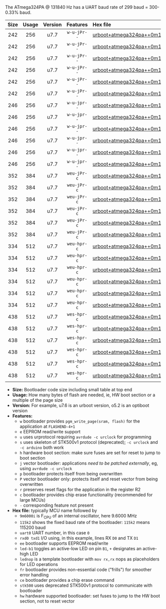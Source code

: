 The ATmega324PA @ 131840 Hz has a UART baud rate of 299 baud = 300-0.33% baud.

|Size|Usage|Version|Features|Hex file|
|:-:|:-:|:-:|:-:|:--|
|242|256|u7.7|`w-u-jPr--`|[urboot+atmega324pa++0m131840i++++0k3_uart0_rxd0_txd1_led+b0.hex](https://raw.githubusercontent.com/stefanrueger/urboot.hex/main/mcus/atmega324pa/internal_oscillator/fint++0m131840_Hz/br++++0k3_bps/urboot+atmega324pa++0m131840i++++0k3_uart0_rxd0_txd1_led+b0.hex)|
|242|256|u7.7|`w-u-jPr--`|[urboot+atmega324pa++0m131840i++++0k3_uart0_rxd0_txd1_led+b7.hex](https://raw.githubusercontent.com/stefanrueger/urboot.hex/main/mcus/atmega324pa/internal_oscillator/fint++0m131840_Hz/br++++0k3_bps/urboot+atmega324pa++0m131840i++++0k3_uart0_rxd0_txd1_led+b7.hex)|
|242|256|u7.7|`w-u-jPr--`|[urboot+atmega324pa++0m131840i++++0k3_uart0_rxd0_txd1_lednop.hex](https://raw.githubusercontent.com/stefanrueger/urboot.hex/main/mcus/atmega324pa/internal_oscillator/fint++0m131840_Hz/br++++0k3_bps/urboot+atmega324pa++0m131840i++++0k3_uart0_rxd0_txd1_lednop.hex)|
|242|256|u7.7|`w-u-jPr--`|[urboot+atmega324pa++0m131840i++++0k3_uart1_rxd2_txd3_led+b0.hex](https://raw.githubusercontent.com/stefanrueger/urboot.hex/main/mcus/atmega324pa/internal_oscillator/fint++0m131840_Hz/br++++0k3_bps/urboot+atmega324pa++0m131840i++++0k3_uart1_rxd2_txd3_led+b0.hex)|
|242|256|u7.7|`w-u-jPr--`|[urboot+atmega324pa++0m131840i++++0k3_uart1_rxd2_txd3_led+b7.hex](https://raw.githubusercontent.com/stefanrueger/urboot.hex/main/mcus/atmega324pa/internal_oscillator/fint++0m131840_Hz/br++++0k3_bps/urboot+atmega324pa++0m131840i++++0k3_uart1_rxd2_txd3_led+b7.hex)|
|242|256|u7.7|`w-u-jPr--`|[urboot+atmega324pa++0m131840i++++0k3_uart1_rxd2_txd3_lednop.hex](https://raw.githubusercontent.com/stefanrueger/urboot.hex/main/mcus/atmega324pa/internal_oscillator/fint++0m131840_Hz/br++++0k3_bps/urboot+atmega324pa++0m131840i++++0k3_uart1_rxd2_txd3_lednop.hex)|
|246|256|u7.7|`w-u-jpr--`|[urboot+atmega324pa++0m131840i++++0k3_uart0_rxd0_txd1_led+b0_fr.hex](https://raw.githubusercontent.com/stefanrueger/urboot.hex/main/mcus/atmega324pa/internal_oscillator/fint++0m131840_Hz/br++++0k3_bps/urboot+atmega324pa++0m131840i++++0k3_uart0_rxd0_txd1_led+b0_fr.hex)|
|246|256|u7.7|`w-u-jpr--`|[urboot+atmega324pa++0m131840i++++0k3_uart0_rxd0_txd1_led+b7_fr.hex](https://raw.githubusercontent.com/stefanrueger/urboot.hex/main/mcus/atmega324pa/internal_oscillator/fint++0m131840_Hz/br++++0k3_bps/urboot+atmega324pa++0m131840i++++0k3_uart0_rxd0_txd1_led+b7_fr.hex)|
|246|256|u7.7|`w-u-jpr--`|[urboot+atmega324pa++0m131840i++++0k3_uart0_rxd0_txd1_lednop_fr.hex](https://raw.githubusercontent.com/stefanrueger/urboot.hex/main/mcus/atmega324pa/internal_oscillator/fint++0m131840_Hz/br++++0k3_bps/urboot+atmega324pa++0m131840i++++0k3_uart0_rxd0_txd1_lednop_fr.hex)|
|246|256|u7.7|`w-u-jpr--`|[urboot+atmega324pa++0m131840i++++0k3_uart1_rxd2_txd3_led+b0_fr.hex](https://raw.githubusercontent.com/stefanrueger/urboot.hex/main/mcus/atmega324pa/internal_oscillator/fint++0m131840_Hz/br++++0k3_bps/urboot+atmega324pa++0m131840i++++0k3_uart1_rxd2_txd3_led+b0_fr.hex)|
|246|256|u7.7|`w-u-jpr--`|[urboot+atmega324pa++0m131840i++++0k3_uart1_rxd2_txd3_led+b7_fr.hex](https://raw.githubusercontent.com/stefanrueger/urboot.hex/main/mcus/atmega324pa/internal_oscillator/fint++0m131840_Hz/br++++0k3_bps/urboot+atmega324pa++0m131840i++++0k3_uart1_rxd2_txd3_led+b7_fr.hex)|
|246|256|u7.7|`w-u-jpr--`|[urboot+atmega324pa++0m131840i++++0k3_uart1_rxd2_txd3_lednop_fr.hex](https://raw.githubusercontent.com/stefanrueger/urboot.hex/main/mcus/atmega324pa/internal_oscillator/fint++0m131840_Hz/br++++0k3_bps/urboot+atmega324pa++0m131840i++++0k3_uart1_rxd2_txd3_lednop_fr.hex)|
|352|384|u7.7|`weu-jPr-c`|[urboot+atmega324pa++0m131840i++++0k3_uart0_rxd0_txd1_ee_led+b0_fr_ce.hex](https://raw.githubusercontent.com/stefanrueger/urboot.hex/main/mcus/atmega324pa/internal_oscillator/fint++0m131840_Hz/br++++0k3_bps/urboot+atmega324pa++0m131840i++++0k3_uart0_rxd0_txd1_ee_led+b0_fr_ce.hex)|
|352|384|u7.7|`weu-jPr-c`|[urboot+atmega324pa++0m131840i++++0k3_uart0_rxd0_txd1_ee_led+b7_fr_ce.hex](https://raw.githubusercontent.com/stefanrueger/urboot.hex/main/mcus/atmega324pa/internal_oscillator/fint++0m131840_Hz/br++++0k3_bps/urboot+atmega324pa++0m131840i++++0k3_uart0_rxd0_txd1_ee_led+b7_fr_ce.hex)|
|352|384|u7.7|`weu-jPr-c`|[urboot+atmega324pa++0m131840i++++0k3_uart0_rxd0_txd1_ee_lednop_fr_ce.hex](https://raw.githubusercontent.com/stefanrueger/urboot.hex/main/mcus/atmega324pa/internal_oscillator/fint++0m131840_Hz/br++++0k3_bps/urboot+atmega324pa++0m131840i++++0k3_uart0_rxd0_txd1_ee_lednop_fr_ce.hex)|
|352|384|u7.7|`weu-jPr-c`|[urboot+atmega324pa++0m131840i++++0k3_uart1_rxd2_txd3_ee_led+b0_fr_ce.hex](https://raw.githubusercontent.com/stefanrueger/urboot.hex/main/mcus/atmega324pa/internal_oscillator/fint++0m131840_Hz/br++++0k3_bps/urboot+atmega324pa++0m131840i++++0k3_uart1_rxd2_txd3_ee_led+b0_fr_ce.hex)|
|352|384|u7.7|`weu-jPr-c`|[urboot+atmega324pa++0m131840i++++0k3_uart1_rxd2_txd3_ee_led+b7_fr_ce.hex](https://raw.githubusercontent.com/stefanrueger/urboot.hex/main/mcus/atmega324pa/internal_oscillator/fint++0m131840_Hz/br++++0k3_bps/urboot+atmega324pa++0m131840i++++0k3_uart1_rxd2_txd3_ee_led+b7_fr_ce.hex)|
|352|384|u7.7|`weu-jPr-c`|[urboot+atmega324pa++0m131840i++++0k3_uart1_rxd2_txd3_ee_lednop_fr_ce.hex](https://raw.githubusercontent.com/stefanrueger/urboot.hex/main/mcus/atmega324pa/internal_oscillator/fint++0m131840_Hz/br++++0k3_bps/urboot+atmega324pa++0m131840i++++0k3_uart1_rxd2_txd3_ee_lednop_fr_ce.hex)|
|334|512|u7.7|`weu-hpr-c`|[urboot+atmega324pa++0m131840i++++0k3_uart0_rxd0_txd1_ee_led+b0_fr_ce_hw.hex](https://raw.githubusercontent.com/stefanrueger/urboot.hex/main/mcus/atmega324pa/internal_oscillator/fint++0m131840_Hz/br++++0k3_bps/urboot+atmega324pa++0m131840i++++0k3_uart0_rxd0_txd1_ee_led+b0_fr_ce_hw.hex)|
|334|512|u7.7|`weu-hpr-c`|[urboot+atmega324pa++0m131840i++++0k3_uart0_rxd0_txd1_ee_led+b7_fr_ce_hw.hex](https://raw.githubusercontent.com/stefanrueger/urboot.hex/main/mcus/atmega324pa/internal_oscillator/fint++0m131840_Hz/br++++0k3_bps/urboot+atmega324pa++0m131840i++++0k3_uart0_rxd0_txd1_ee_led+b7_fr_ce_hw.hex)|
|334|512|u7.7|`weu-hpr-c`|[urboot+atmega324pa++0m131840i++++0k3_uart0_rxd0_txd1_ee_lednop_fr_ce_hw.hex](https://raw.githubusercontent.com/stefanrueger/urboot.hex/main/mcus/atmega324pa/internal_oscillator/fint++0m131840_Hz/br++++0k3_bps/urboot+atmega324pa++0m131840i++++0k3_uart0_rxd0_txd1_ee_lednop_fr_ce_hw.hex)|
|334|512|u7.7|`weu-hpr-c`|[urboot+atmega324pa++0m131840i++++0k3_uart1_rxd2_txd3_ee_led+b0_fr_ce_hw.hex](https://raw.githubusercontent.com/stefanrueger/urboot.hex/main/mcus/atmega324pa/internal_oscillator/fint++0m131840_Hz/br++++0k3_bps/urboot+atmega324pa++0m131840i++++0k3_uart1_rxd2_txd3_ee_led+b0_fr_ce_hw.hex)|
|334|512|u7.7|`weu-hpr-c`|[urboot+atmega324pa++0m131840i++++0k3_uart1_rxd2_txd3_ee_led+b7_fr_ce_hw.hex](https://raw.githubusercontent.com/stefanrueger/urboot.hex/main/mcus/atmega324pa/internal_oscillator/fint++0m131840_Hz/br++++0k3_bps/urboot+atmega324pa++0m131840i++++0k3_uart1_rxd2_txd3_ee_led+b7_fr_ce_hw.hex)|
|334|512|u7.7|`weu-hpr-c`|[urboot+atmega324pa++0m131840i++++0k3_uart1_rxd2_txd3_ee_lednop_fr_ce_hw.hex](https://raw.githubusercontent.com/stefanrueger/urboot.hex/main/mcus/atmega324pa/internal_oscillator/fint++0m131840_Hz/br++++0k3_bps/urboot+atmega324pa++0m131840i++++0k3_uart1_rxd2_txd3_ee_lednop_fr_ce_hw.hex)|
|438|512|u7.7|`wes-hpr-c`|[urboot+atmega324pa++0m131840i++++0k3_uart0_rxd0_txd1_ee_led+b0_fr_ce_stk500_hw.hex](https://raw.githubusercontent.com/stefanrueger/urboot.hex/main/mcus/atmega324pa/internal_oscillator/fint++0m131840_Hz/br++++0k3_bps/urboot+atmega324pa++0m131840i++++0k3_uart0_rxd0_txd1_ee_led+b0_fr_ce_stk500_hw.hex)|
|438|512|u7.7|`wes-hpr-c`|[urboot+atmega324pa++0m131840i++++0k3_uart0_rxd0_txd1_ee_led+b7_fr_ce_stk500_hw.hex](https://raw.githubusercontent.com/stefanrueger/urboot.hex/main/mcus/atmega324pa/internal_oscillator/fint++0m131840_Hz/br++++0k3_bps/urboot+atmega324pa++0m131840i++++0k3_uart0_rxd0_txd1_ee_led+b7_fr_ce_stk500_hw.hex)|
|438|512|u7.7|`wes-hpr-c`|[urboot+atmega324pa++0m131840i++++0k3_uart0_rxd0_txd1_ee_lednop_fr_ce_stk500_hw.hex](https://raw.githubusercontent.com/stefanrueger/urboot.hex/main/mcus/atmega324pa/internal_oscillator/fint++0m131840_Hz/br++++0k3_bps/urboot+atmega324pa++0m131840i++++0k3_uart0_rxd0_txd1_ee_lednop_fr_ce_stk500_hw.hex)|
|438|512|u7.7|`wes-hpr-c`|[urboot+atmega324pa++0m131840i++++0k3_uart1_rxd2_txd3_ee_led+b0_fr_ce_stk500_hw.hex](https://raw.githubusercontent.com/stefanrueger/urboot.hex/main/mcus/atmega324pa/internal_oscillator/fint++0m131840_Hz/br++++0k3_bps/urboot+atmega324pa++0m131840i++++0k3_uart1_rxd2_txd3_ee_led+b0_fr_ce_stk500_hw.hex)|
|438|512|u7.7|`wes-hpr-c`|[urboot+atmega324pa++0m131840i++++0k3_uart1_rxd2_txd3_ee_led+b7_fr_ce_stk500_hw.hex](https://raw.githubusercontent.com/stefanrueger/urboot.hex/main/mcus/atmega324pa/internal_oscillator/fint++0m131840_Hz/br++++0k3_bps/urboot+atmega324pa++0m131840i++++0k3_uart1_rxd2_txd3_ee_led+b7_fr_ce_stk500_hw.hex)|
|438|512|u7.7|`wes-hpr-c`|[urboot+atmega324pa++0m131840i++++0k3_uart1_rxd2_txd3_ee_lednop_fr_ce_stk500_hw.hex](https://raw.githubusercontent.com/stefanrueger/urboot.hex/main/mcus/atmega324pa/internal_oscillator/fint++0m131840_Hz/br++++0k3_bps/urboot+atmega324pa++0m131840i++++0k3_uart1_rxd2_txd3_ee_lednop_fr_ce_stk500_hw.hex)|

- **Size:** Bootloader code size including small table at top end
- **Usage:** How many bytes of flash are needed, ie, HW boot section or a multiple of the page size
- **Version:** For example, u7.6 is an urboot version, o5.2 is an optiboot version
- **Features:**
  + `w` bootloader provides `pgm_write_page(sram, flash)` for the application at `FLASHEND-4+1`
  + `e` EEPROM read/write support
  + `u` uses urprotocol requiring `avrdude -c urclock` for programming
  + `s` uses skeleton of STK500v1 protocol (deprecated); `-c urclock` and `-c arduino` both work
  + `h` hardware boot section: make sure fuses are set for reset to jump to boot section
  + `j` vector bootloader: applications *need to be patched externally*, eg, using `avrdude -c urclock`
  + `p` bootloader protects itself from being overwritten
  + `P` vector bootloader only: protects itself and reset vector from being overwritten
  + `r` preserves reset flags for the application in the register R2
  + `c` bootloader provides chip erase functionality (recommended for large MCUs)
  + `-` corresponding feature not present
- **Hex file:** typically MCU name followed by
  + `9m6000i` is F<sub>CPU</sub> of an internal oscillator, here 9.6000 MHz
  + `115k2` shows the fixed baud rate of the bootloader: `115k2` means 115200 baud
  + `uart0` UART number, in this case `0`
  + `rxd0 txd1` I/O using, in this example, lines RX `D0` and TX `D1`
  + `ee` bootloader supports EEPROM read/write
  + `led-b1` toggles an active-low LED on pin `B1`, `+` designates an active-high LED
  + `lednop` is a template bootloader with `mov rx,rx` nops as placeholders for LED operations
  + `fr` bootloader provides non-essential code ("frills") for smoother error handling
  + `ce` bootloader provides a chip erase command
  + `stk500` uses deprecated STK500v1 protocol to communicate with bootloader
  + `hw` hardware supported bootloader: set fuses to jump to the HW boot section, not to reset vector
